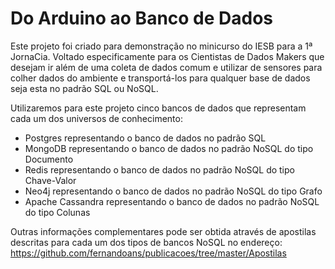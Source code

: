# Do Arduino ao Banco de Dados

Este projeto foi criado para demonstração no minicurso do IESB para a 1ª JornaCia. Voltado especificamente para os Cientistas de Dados Makers que desejam ir além de uma coleta de dados comum e utilizar de sensores para colher dados do ambiente e transportá-los para qualquer base de dados seja esta no padrão SQL ou NoSQL.

Utilizaremos para este projeto cinco bancos de dados que representam cada um dos universos de conhecimento:
* Postgres representando o banco de dados no padrão SQL
* MongoDB representando o banco de dados no padrão NoSQL do tipo Documento
* Redis representando o banco de dados no padrão NoSQL do tipo Chave-Valor
* Neo4j representando o banco de dados no padrão NoSQL do tipo Grafo
* Apache Cassandra representando o banco de dados no padrão NoSQL do tipo Colunas

Outras informações complementares pode ser obtida através de apostilas descritas para cada um dos tipos de bancos NoSQL no endereço: https://github.com/fernandoans/publicacoes/tree/master/Apostilas
